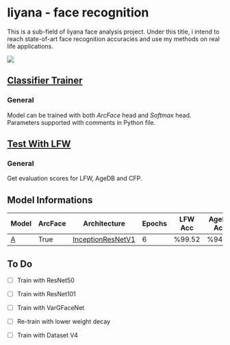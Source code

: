 # liyana - face recognition

This is a sub-field of liyana face analysis project. Under this title, i intend to reach state-of-art face recognition accuracies and use my methods on real life applications.



![](https://i.ibb.co/26ZRX8q/sv2.png)



## [Classifier Trainer](train_classifier.py)

### General

Model can be trained with both _ArcFace_ head and _Softmax_ head. Parameters supported with comments in Python file. 



## [Test With LFW](test_with_lfw.py)

### General

Get evaluation scores for LFW, AgeDB and CFP. 



## Model Informations



| Model                                                        | ArcFace | Architecture                                              | Epochs | LFW Acc | AgeDB Acc | CFP Acc |
| ------------------------------------------------------------ | ------- | --------------------------------------------------------- | ------ | ------- | --------- | ------- |
| [A](https://drive.google.com/open?id=1VhUsdqVezrvflXjWSV_2hRxc94d6mLOU) | True    | [InceptionResNetV1](model_scripts/inception_resnet_v1.py) | 6      | %99.52  | %94.95    | %93.68  |



## To Do



- [ ] Train with ResNet50

- [ ] Train with ResNet101

- [ ] Train with VarGFaceNet

- [ ] Re-train with lower weight decay 

- [ ] Train with Dataset V4

  